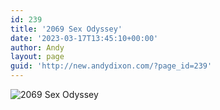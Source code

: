 ```yaml
---
id: 239
title: '2069 Sex Odyssey'
date: '2023-03-17T13:45:10+00:00'
author: Andy
layout: page
guid: 'http://new.andydixon.com/?page_id=239'
---
```


![2069 Sex Odyssey](https://i0.wp.com/assets.g8x2.ldn.idrivee2-23.com/posters/2069%20Sex%20Odyssey%2001.jpg?w=1200&ssl=1 "2069 Sex Odyssey")